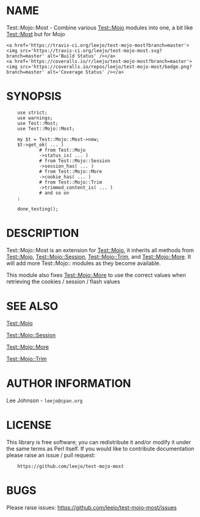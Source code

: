 # NAME

Test::Mojo::Most - Combine various [Test::Mojo](https://metacpan.org/pod/Test::Mojo) modules into one, a bit like
[Test::Most](https://metacpan.org/pod/Test::Most) but for Mojo

<div>

    <a href='https://travis-ci.org/leejo/test-mojo-most?branch=master'><img src='https://travis-ci.org/leejo/test-mojo-most.svg?branch=master' alt='Build Status' /></a>
    <a href='https://coveralls.io/r/leejo/test-mojo-most?branch=master'><img src='https://coveralls.io/repos/leejo/test-mojo-most/badge.png?branch=master' alt='Coverage Status' /></a>
</div>

# SYNOPSIS

        use strict;
        use warnings;
        use Test::Most;
        use Test::Mojo::Most;

        my $t = Test::Mojo::Most->new;
        $t->get_ok( ... )
                # from Test::Mojo
                ->status_is( ... )
                # from Test::Mojo::Session
                ->session_has( ... )
                # from Test::Mojo::More
                ->cookie_has( ... )
                # from Test::Mojo::Trim
                ->trimmed_content_is( ... )
                # and so on
        ;

        done_testing();

# DESCRIPTION

Test::Mojo::Most is an extension for [Test::Mojo](https://metacpan.org/pod/Test::Mojo), it inherits all methods
from [Test::Mojo](https://metacpan.org/pod/Test::Mojo), [Test::Mojo::Session](https://metacpan.org/pod/Test::Mojo::Session), [Test::Mojo::Trim](https://metacpan.org/pod/Test::Mojo::Trim), and
[Test::Mojo::More](https://metacpan.org/pod/Test::Mojo::More). It will add more Test::Mojo:: modules as they become
available.

This module also fixes [Test::Mojo::More](https://metacpan.org/pod/Test::Mojo::More) to use the correct values when
retrieving the cookies / session / flash values

# SEE ALSO

[Test::Mojo](https://metacpan.org/pod/Test::Mojo)

[Test::Mojo::Session](https://metacpan.org/pod/Test::Mojo::Session)

[Test::Mojo::More](https://metacpan.org/pod/Test::Mojo::More)

[Test::Mojo::Trim](https://metacpan.org/pod/Test::Mojo::Trim)

# AUTHOR INFORMATION

Lee Johnson - `leejo@cpan.org`

# LICENSE

This library is free software; you can redistribute it and/or modify it under
the same terms as Perl itself. If you would like to contribute documentation
please raise an issue / pull request:

        https://github.com/leejo/test-mojo-most

# BUGS

Please raise issues:
	https://github.com/leejo/test-mojo-most/issues
